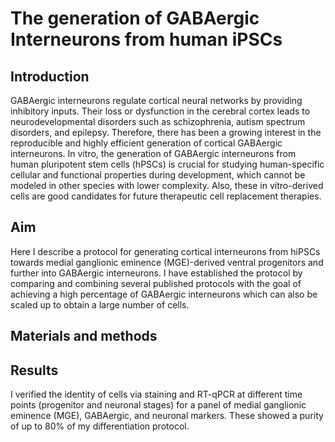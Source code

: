 # The generation of GABAergic Interneurons from human iPSCs
## Introduction

GABAergic interneurons regulate cortical neural networks by providing inhibitory inputs.
Their loss or dysfunction in the cerebral cortex leads to neurodevelopmental disorders such
as schizophrenia, autism spectrum disorders, and epilepsy. Therefore, there has been a
growing interest in the reproducible and highly efficient generation of cortical GABAergic
interneurons. In vitro, the generation of GABAergic interneurons from human pluripotent stem
cells (hPSCs) is crucial for studying human-specific cellular and functional properties during
development, which cannot be modeled in other species with lower complexity. Also, these
in vitro-derived cells are good candidates for future therapeutic cell replacement therapies.

## Aim
Here I describe a protocol for generating cortical interneurons from hiPSCs towards medial
ganglionic eminence (MGE)-derived ventral progenitors and further into GABAergic
interneurons. I have established the protocol by comparing and combining several published
protocols with the goal of achieving a high percentage of GABAergic interneurons which can
also be scaled up to obtain a large number of cells. 

## Materials and methods

## Results
I verified the identity of cells via staining and RT-qPCR at different time points (progenitor and 
neuronal stages) for a panel of medial ganglionic eminence (MGE), GABAergic, and neuronal markers. 
These showed a purity of up to 80% of my differentiation protocol. 
